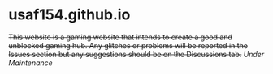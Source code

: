 # usaf154.github.io
~~This website is a gaming website that intends to create a good and unblocked gaming hub. Any glitches or problems will be reported in the Issues section but any suggestions should be on the Discussions tab.~~ *Under Maintenance*
